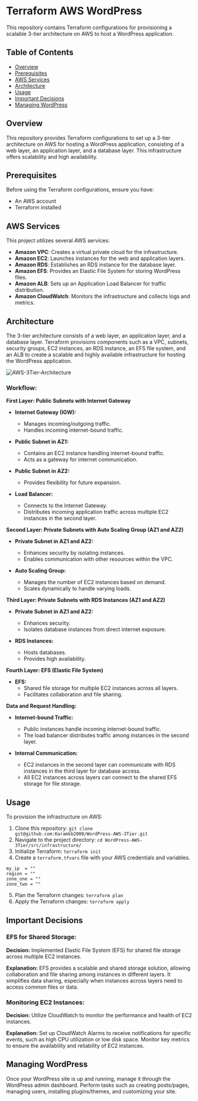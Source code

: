 # Terraform AWS WordPress

This repository contains Terraform configurations for provisioning a scalable 3-tier architecture on AWS to host a WordPress application.

## Table of Contents

- [Overview](#overview)
- [Prerequisites](#prerequisites)
- [AWS Services](#aws-services)
- [Architecture](#architecture)
- [Usage](#usage)
- [Important Decisions](#important-decisions)
- [Managing WordPress](#managing-wordpress)

## Overview

This repository provides Terraform configurations to set up a 3-tier architecture on AWS for hosting a WordPress application, consisting of a web layer, an application layer, and a database layer. This infrastructure offers scalability and high availability.

## Prerequisites

Before using the Terraform configurations, ensure you have:

- An AWS account
- Terraform installed

## AWS Services

This project utilizes several AWS services:

- **Amazon VPC**: Creates a virtual private cloud for the infrastructure.
- **Amazon EC2**: Launches instances for the web and application layers.
- **Amazon RDS**: Establishes an RDS instance for the database layer.
- **Amazon EFS**: Provides an Elastic File System for storing WordPress files.
- **Amazon ALB**: Sets up an Application Load Balancer for traffic distribution.
- **Amazon CloudWatch**: Monitors the infrastructure and collects logs and metrics.

## Architecture

The 3-tier architecture consists of a web layer, an application layer, and a database layer. Terraform provisions components such as a VPC, subnets, security groups, EC2 instances, an RDS instance, an EFS file system, and an ALB to create a scalable and highly available infrastructure for hosting the WordPress application.

![AWS-3Tier-Architecture](https://github.com/Karamkb2000/WordPress-AWS-3Tier/assets/104793458/b47c1288-2cad-454a-964e-95543bc1f654)

### Workflow:

**First Layer: Public Subnets with Internet Gateway**

- **Internet Gateway (IGW):**
  - Manages incoming/outgoing traffic.
  - Handles incoming internet-bound traffic.

- **Public Subnet in AZ1:**
  - Contains an EC2 instance handling internet-bound traffic.
  - Acts as a gateway for internet communication.

- **Public Subnet in AZ2:**
  - Provides flexibility for future expansion.
  
- **Load Balancer:**
  - Connects to the Internet Gateway.
  - Distributes incoming application traffic across multiple EC2 instances in the second layer.

**Second Layer: Private Subnets with Auto Scaling Group (AZ1 and AZ2)**

- **Private Subnet in AZ1 and AZ2:**
  - Enhances security by isolating instances.
  - Enables communication with other resources within the VPC.

- **Auto Scaling Group:**
  - Manages the number of EC2 instances based on demand.
  - Scales dynamically to handle varying loads.

**Third Layer: Private Subnets with RDS Instances (AZ1 and AZ2)**

- **Private Subnet in AZ1 and AZ2:**
  - Enhances security.
  - Isolates database instances from direct internet exposure.

- **RDS Instances:**
  - Hosts databases.
  - Provides high availability.

**Fourth Layer: EFS (Elastic File System)**

- **EFS:**
  - Shared file storage for multiple EC2 instances across all layers.
  - Facilitates collaboration and file sharing.

**Data and Request Handling:**

- **Internet-bound Traffic:**
  - Public instances handle incoming internet-bound traffic.
  - The load balancer distributes traffic among instances in the second layer.

- **Internal Communication:**
  - EC2 instances in the second layer can communicate with RDS instances in the third layer for database access.
  - All EC2 instances across layers can connect to the shared EFS storage for file storage.

## Usage

To provision the infrastructure on AWS:

1. Clone this repository: `git clone git@github.com:Karamkb2000/WordPress-AWS-3Tier.git`
2. Navigate to the project directory: `cd WordPress-AWS-3Tier/src/infrastructure/`
3. Initialize Terraform: `terraform init`
4. Create a `terraform.tfvars` file with your AWS credentials and variables.

```
my_ip  = ""
region = ""
zone_one = ""
zone_two = ""
```

5. Plan the Terraform changes: `terraform plan`
6. Apply the Terraform changes: `terraform apply`

## Important Decisions

### EFS for Shared Storage:

**Decision:**
Implemented Elastic File System (EFS) for shared file storage across multiple EC2 instances.

**Explanation:**
EFS provides a scalable and shared storage solution, allowing collaboration and file sharing among instances in different layers. It simplifies data sharing, especially when instances across layers need to access common files or data.

### Monitoring EC2 Instances:

**Decision:**
Utilize CloudWatch to monitor the performance and health of EC2 instances.

**Explanation:**
Set up CloudWatch Alarms to receive notifications for specific events, such as high CPU utilization or low disk space. Monitor key metrics to ensure the availability and reliability of EC2 instances.

## Managing WordPress

Once your WordPress site is up and running, manage it through the WordPress admin dashboard. Perform tasks such as creating posts/pages, managing users, installing plugins/themes, and customizing your site.

